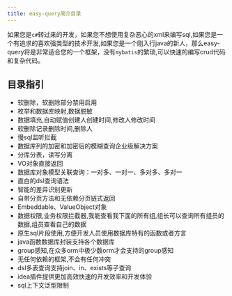 ```yaml
---
title: easy-query简介目录
---
```


如果您是`c#`转过来的开发，如果您不想使用复杂恶心的xml来编写sql,如果您是一个有追求的喜欢强类型的技术开发,如果您是一个刚入行java的新人，那么easy-query将是非常适合您的一个框架，没有`mybatis`的繁琐,可以快速的编写crud代码和复杂代码。

## 目录指引
- 软删除，软删除部分禁用启用
- 枚举和数据库映射,数据脱敏
- 数据填充,自动赋值创建人创建时间,修改人修改时间
- 软删除记录删除时间,删除人
- 慢sql监听拦截
- 数据库列的加密和加密后的模糊查询企业级解决方案
- 分库分表，读写分离
- VO对象直接返回
- 数据库对象模型关联查询：一对多、一对一、多对多、多对一
- 直白的dsl查询语法
- 智能的差异识别更新
- 自带分页方法和无依赖分页链式返回
- Embeddable、ValueObject对象
- 数据权限,业务权限拦截器,我能查看我下面的所有组,组长可以查询所有组员的数据,组员查看自己的数据
- 原生sql片段使用,方便开发人员使用数据库特有的函数或者方言
- java函数数据库封装支持各个数据库
- group感知,在众多orm中极少数orm才会支持的group感知
- 无任何依赖的框架,不会有任何冲突
- dsl多表查询支持join、in、exists等子查询
- idea插件提供更加高效快速的开发效率和开发体验
- sql上下文泛型限制